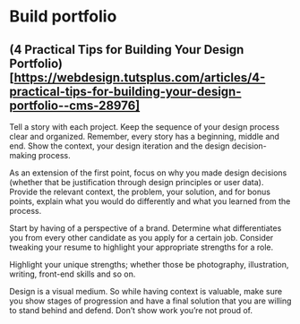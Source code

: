 # Build portfolio
## (4 Practical Tips for Building Your Design Portfolio)[https://webdesign.tutsplus.com/articles/4-practical-tips-for-building-your-design-portfolio--cms-28976]
Tell a story with each project. Keep the sequence of your design process clear and organized. Remember, every story has a beginning, middle and end. Show the context, your design iteration and the design decision-making process.

As an extension of the first point, focus on why you made design decisions (whether that be justification through design principles or user data). Provide the relevant context, the problem, your solution, and for bonus points, explain what you would do differently and what you learned from the process.

Start by having of a perspective of a brand. Determine what differentiates you from every other candidate as you apply for a certain job. Consider tweaking your resume to highlight your appropriate strengths for a role. 

Highlight your unique strengths; whether those be photography, illustration, writing, front-end skills and so on.

Design is a visual medium. So while having context is valuable, make sure you show stages of progression and have a final solution that you are willing to stand behind and defend. Don’t show work you’re not proud of. 